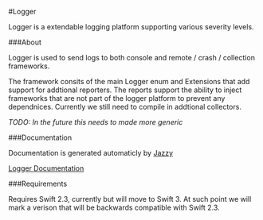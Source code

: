 #Logger


Logger is a extendable logging platform supporting various severity levels. 

###About

Logger is used to send logs to both console and remote / crash / collection frameworks. 

The framework consits of the main Logger enum and Extensions that add support for addtional reporters. 
The reports support the ability to inject frameworks that are not part of the logger platform to prevent any dependnices. Currently we still need to compile in addtional collectors.

*TODO: In the future this needs to made more generic*

###Documentation

Documentation is generated automaticly by [Jazzy](https://github.com/realm/jazzy)

[Logger Documentation](docs/index.html)

###Requirements

Requires Swift 2.3, currently but will move to Swift 3. At such point we will mark a verison that will be backwards compatible with Swift 2.3.